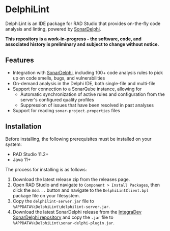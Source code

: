 # DelphiLint
DelphiLint is an IDE package for RAD Studio that provides on-the-fly code analysis and linting, powered by
[SonarDelphi](https://github.com/Integrated-Application-Development/sonar-delphi).

**This repository is a work-in-progress - the software, code, and associated history is preliminary and subject to
change without notice.**

## Features

* Integration with [SonarDelphi](https://github.com/Integrated-Application-Development/sonar-delphi), including
  100+ code analysis rules to pick up on code smells, bugs, and vulnerabilities
* On-demand analysis in the Delphi IDE, both single-file and multi-file
* Support for connection to a SonarQube instance, allowing for
   * Automatic synchronization of active rules and configuration from the server's configured quality profiles
   * Suppression of issues that have been resolved in past analyses
* Support for reading `sonar-project.properties` files

## Installation

Before installing, the following prerequisites must be installed on your system:

* RAD Studio 11.2+
* Java 11+

The process for installing is as follows:

1. Download the latest release zip from the releases page.
2. Open RAD Studio and navigate to `Component > Install Packages`, then click the `Add...` button and navigate to
   the `DelphiLintClient.bpl` package file on your filesystem.
3. Copy the `delphilint-server.jar` file to `%APPDATA%\DelphiLint\delphilint-server.jar`.
4. Download the latest SonarDelphi release from the [IntegraDev SonarDelphi repository](https://github.com/Integrated-Application-Development/sonar-delphi)
   and copy the `.jar` file to `%APPDATA%\DelphiLint\sonar-delphi-plugin.jar`.